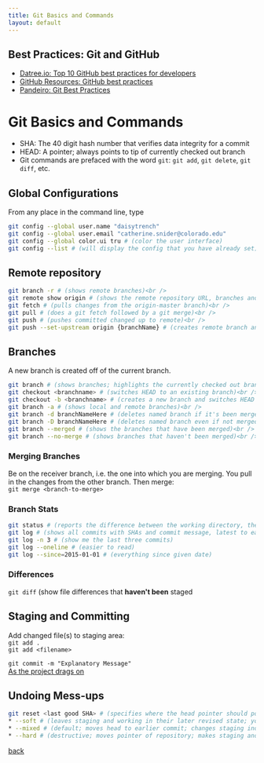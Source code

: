 ```yaml
---
title: Git Basics and Commands
layout: default
---
```


## Best Practices: Git and GitHub

* [Datree.io: Top 10 GitHub best practices for developers](https://datree.io/github-best-practices/)
* [GitHub Resources: GitHub best practices](https://resources.github.com/videos/github-best-practices/)
* [Pandeiro: Git Best Practices](https://gist.github.com/pandeiro/1552496)

# Git Basics and Commands

* SHA: The 40 digit hash number that verifies data integrity for a commit<br />
* HEAD: A pointer; always points to tip of currently checked out branch<br />
* Git commands are prefaced with the word `git`: `git add`, `git delete`, `git diff`, etc.

## Global Configurations

From any place in the command line, type

```sh
git config --global user.name "daisytrench"
git config --global user.email "catherine.snider@colorado.edu"
git config --global color.ui tru # (color the user interface)
git config --list # (will display the config that you have already set)
```

## Remote repository

```sh
git branch -r # (shows remote branches)<br />
git remote show origin # (shows the remote repository URL, branches and other info)<br />
git fetch # (pulls changes from the origin-master branch)<br />
git pull # (does a git fetch followed by a git merge)<br />
git push # (pushes committed changed up to remote)<br />
git push --set-upstream origin {branchName} # (creates remote branch and pushes to it)
```

## Branches

A new branch is created off of the current branch.<br />
```sh
git branch # (shows branches; highlights the currently checked out branch)<br />
git checkout <branchname> # (switches HEAD to an existing branch)<br />
git checkout -b <branchname> # (creates a new branch and switches HEAD to it at the same time)<br />
git branch -a # (shows local and remote branches)<br />
git branch -d branchNameHere # (deletes named branch if it's been merged)<br />
git branch -D branchNameHere # (deletes named branch even if not merged)<br />
git branch --merged # (shows the branches that have been merged)<br />
git branch --no-merge # (shows branches that haven't been merged)<br />
```

### Merging Branches
Be on the receiver branch, i.e. the one into which you are merging.  You pull in the changes from the other branch. Then merge: <br />
`git merge <branch-to-merge>`

### Branch Stats
```sh
git status # (reports the difference between the working directory, the staging index and the repository)
git log # (shows all commits with SHAs and commit message, latest to earliest)
git log -n 3 # (show me the last three commits)
git log --oneline # (easier to read)
git log --since=2015-01-01 # (everything since given date)
```

### Differences
`git diff` (show file differences that **haven't been** staged

## Staging and Committing
Add changed file(s) to staging area:<br />
`git add .`<br />
`git add <filename>`<br />

`git commit -m "Explanatory Message"` <br />
[As the project drags on](https://xkcd.com/1296/)

## Undoing Mess-ups
```sh
git reset <last good SHA> # (specifies where the head pointer should point. Very powerful and can undo a bunch of work that maybe you didn't mean to.)
* --soft # (leaves staging and working in their later revised state; you'll need to do a merge. The git repository will be reset to an earlier version. Do a Git Diff to see the difference.)
* --mixed # (default; moves head to earlier commit; changes staging index to match repository; does not change working directory. We have not lost any work. Do a Git Diff to see the difference.)
* --hard # (destructive; moves pointer of repository; makes staging and working directory match repository. You'll lose all work since the last commit. Sometimes you want that.)
```


[back](./)
